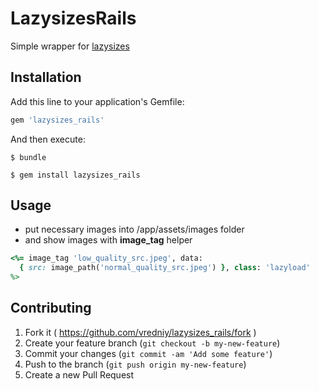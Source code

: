# LazysizesRails

Simple wrapper for [lazysizes](https://github.com/aFarkas/lazysizes)

## Installation

Add this line to your application's Gemfile:

```ruby
gem 'lazysizes_rails'
```

And then execute:

    $ bundle

    $ gem install lazysizes_rails

## Usage

* put necessary images into /app/assets/images folder
* and show images with **image_tag** helper

```ruby
<%= image_tag 'low_quality_src.jpeg', data:
  { src: image_path('normal_quality_src.jpeg') }, class: 'lazyload' 
%>
```

## Contributing

1. Fork it ( https://github.com/vredniy/lazysizes_rails/fork )
2. Create your feature branch (`git checkout -b my-new-feature`)
3. Commit your changes (`git commit -am 'Add some feature'`)
4. Push to the branch (`git push origin my-new-feature`)
5. Create a new Pull Request
